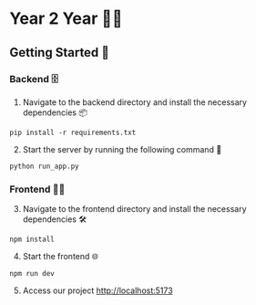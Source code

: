 # Year 2 Year 🧑‍🎓

## Getting Started 🚀

### Backend 🗄️

1. Navigate to the backend directory and install the necessary dependencies 📦

```
pip install -r requirements.txt
```

2. Start the server by running the following command 🐍

```
python run_app.py
```

### Frontend 👩‍💻

3. Navigate to the frontend directory and install the necessary dependencies 🛠️

```
npm install
```

4. Start the frontend 🌐

```
npm run dev
```

5. Access our project [http://localhost:5173](here)
